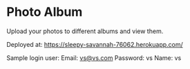 # Photo Album 

Upload your photos to different albums and view them. 

Deployed at: https://sleepy-savannah-76062.herokuapp.com/

Sample login user: 
Email: vs@vs.com
Password: vs
Name: vs
